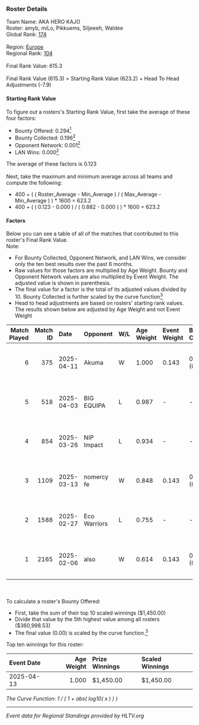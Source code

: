 ### Roster Details<br />
Team Name: AKA HERO KAJO<br />
Roster: amyb, miLo, Pikkuems, Siljeeeh, Waldee<br />
Global Rank: [174](../../standings_global_2025_05_05.md)<br />
<br />
Region: [Europe]( ../../standings_europe_2025_05_05.md)<br />
Regional Rank: [104]( ../../standings_europe_2025_05_05.md)<br />
<br />
Final Rank Value:  615.3<br />
<br />
Final Rank Value (615.3) = Starting Rank Value (623.2) + Head To Head Adjustments (-7.9)<br />

#### Starting Rank Value<br />
To figure out a rosters's Starting Rank Value, first take the average of these four factors:<br />
- Bounty Offered: 0.294[<sup>1</sup>](#table2)
- Bounty Collected: 0.196[<sup>2</sup>](#table1)
- Opponent Network: 0.001[<sup>2</sup>](#table1)
- LAN Wins: 0.000[<sup>2</sup>](#table1)

The average of these factors is 0.123<br />
<br />
Next, take the maximum and minimum average across all teams and compute the following:<br />
- 400 + ( ( Roster_Average - Min_Average ) / ( Max_Average - Min_Average ) ) * 1600 = 623.2
- 400 + ( ( 0.123 - 0.000 ) / ( 0.882 - 0.000 ) ) * 1600 = 623.2


#### Factors<br />
Below you can see a table of all of the matches that contributed to this roster's Final Rank Value.<br />
Note:<br />

- For Bounty Collected, Opponent Network, and LAN Wins, we consider only the ten best results over the past 6 months.
- Raw values for those factors are multiplied by Age Weight. Bounty and Opponent Network values are also multiplied by Event Weight. The adjusted value is shown in parenthesis.
- The final value for a factor is the total of its adjusted values divided by 10. Bounty Collected is further scaled by the curve function[<sup>3</sup>](#curveFunction)
- Head to head adjustments are based on rosters' starting rank values. The results shown below are adjusted by Age Weight and not Event Weight
<span id="table1"></span><br />


| Match Played | Match ID | Date       | Opponent     | W/L | Age Weight | Event Weight | Bounty Collected | Opponent Network | LAN Wins  | H2H Adj. | Roster                                 |
| -: | -: | :- | :- | :- | :- | :- | :- | :- | :- | -: | :- |
|            6 |      375 | 2025-04-11 | Akuma        | W   | 1.000      | 0.143        | 0.003 (0.000)    | 0.071 (0.010)    | 0 (0.000) |    14.64 | amyb, miLo, Pikkuems, Siljeeeh, Waldee |
|            5 |      518 | 2025-04-03 | BIG EQUIPA   | L   | 0.987      | -            | -                | -                | -         |   -12.26 | amyb, miLo, Pikkuems, Siljeeeh, Waldee |
|            4 |      854 | 2025-03-26 | NIP Impact   | L   | 0.934      | -            | -                | -                | -         |   -13.07 | amyb, miLo, Pikkuems, Siljeeeh, Waldee |
|            3 |     1109 | 2025-03-13 | nomercy fe   | W   | 0.848      | 0.143        | 0.003 (0.000)    | 0.031 (0.004)    | 0 (0.000) |     9.70 | amyb, miLo, Pikkuems, Siljeeeh, Waldee |
|            2 |     1588 | 2025-02-27 | Eco Warriors | L   | 0.755      | -            | -                | -                | -         |   -11.12 | amyb, miLo, Pikkuems, Siljeeeh, Waldee |
|            1 |     2165 | 2025-02-06 | also         | W   | 0.614      | 0.143        | 0.000 (0.000)    | 0.000 (0.000)    | 0 (0.000) |     4.26 | amyb, miLo, Pikkuems, Siljeeeh, Waldee |

<br />
<span id="table2"></span><br />
To calculate a roster's Bounty Offered:<br />

- First, take the sum of their top 10 scaled winnings ($1,450.00)
- Divide that value by the 5th highest value among all rosters ($360,998.53)
- The final value (0.00) is scaled by the curve function.[<sup>3</sup>](#curveFunction)

Top ten winnings for this roster:<br />

| Event Date | Age Weight | Prize Winnings | Scaled Winnings |
| :- | -: | :- | :- |
| 2025-04-13 |      1.000 | $1,450.00      | $1,450.00       |


<span id="curveFunction"></span>_The Curve Function: 1 / ( 1 + abs( log10( x ) ) )_<br />

---
_Event data for Regional Standings provided by HLTV.org_<br />

